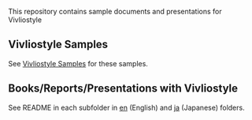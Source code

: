 This repository contains sample documents and presentations for Vivliostyle

## Vivliostyle Samples

See [Vivliostyle Samples](https://vivliostyle.org/samples/) for these samples.

## Books/Reports/Presentations with Vivliostyle

See README in each subfolder in [en](https://github.com/vivliostyle/vivliostyle_doc/tree/gh-pages/en) (English) and [ja](https://github.com/vivliostyle/vivliostyle_doc/tree/gh-pages/ja) (Japanese) folders.
